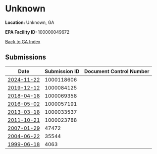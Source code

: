 # Unknown

**Location:** Unknown, GA

**EPA Facility ID:** 100000049672

[Back to GA Index](../../index.md)

## Submissions

| Date | Submission ID | Document Control Number |
|------|--------------|-------------------------|
| [2024-11-22](submissions/1000118606.md) | 1000118606 |  |
| [2019-12-12](submissions/1000084125.md) | 1000084125 |  |
| [2018-04-18](submissions/1000069358.md) | 1000069358 |  |
| [2016-05-02](submissions/1000057191.md) | 1000057191 |  |
| [2013-03-18](submissions/1000033537.md) | 1000033537 |  |
| [2011-10-21](submissions/1000023788.md) | 1000023788 |  |
| [2007-01-29](submissions/47472.md) | 47472 |  |
| [2004-06-22](submissions/35544.md) | 35544 |  |
| [1999-06-18](submissions/4063.md) | 4063 |  |
